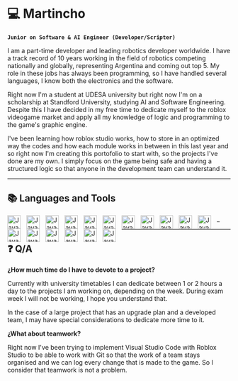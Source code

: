 # 💻 Martincho

**`Junior on Software & AI Engineer (Developer/Scripter)`**

I am a part-time developer and leading robotics developer worldwide. I have a track record of 10 years working in the field of robotics competing nationally and globally, representing Argentina and coming out top 5. My role in these jobs has always been programming, so I have handled several languages, I know both the electronics and the software.

Right now I'm a student at UDESA university but right now I'm on a scholarship at Standford University, studying AI and Software Engineering. Despite this I have decided in my free time to dedicate myself to the roblox videogame market and apply all my knowledge of logic and programming to the game's graphic engine.

I've been learning how roblox studio works, how to store in an optimized way the codes and how each module works in between in this last year and so right now I'm creating this portofolio to start with, so the projects I've done are my own. I simply focus on the game being safe and having a structured logic so that anyone in the development team can understand it.



---
## 📚 Languages and Tools
<img align="left" alt="Java" width="30px" style="padding-right:10px;" src ="https://cdn.jsdelivr.net/gh/devicons/devicon@latest/icons/javascript/javascript-original.svg"/>
<img align="left" alt="Java" width="30px" style="padding-right:10px;" src ="https://cdn.jsdelivr.net/gh/devicons/devicon@latest/icons/python/python-original.svg"/>
<img align="left" alt="Java" width="30px" style="padding-right:10px;" src ="https://cdn.jsdelivr.net/gh/devicons/devicon@latest/icons/ros/ros-original-wordmark.svg"/>     
<img align="left" alt="Java" width="30px" style="padding-right:10px;" src ="https://cdn.jsdelivr.net/gh/devicons/devicon@latest/icons/arduino/arduino-original-wordmark.svg"/> 
<img align="left" alt="Java" width="30px" style="padding-right:10px;" src ="https://cdn.jsdelivr.net/gh/devicons/devicon@latest/icons/azuresqldatabase/azuresqldatabase-original.svg"/>
<img align="left" alt="Java" width="30px" style="padding-right:10px;" src ="https://cdn.jsdelivr.net/gh/devicons/devicon@latest/icons/c/c-original.svg"/>
<img align="left" alt="Java" width="30px" style="padding-right:10px;" src ="https://cdn.jsdelivr.net/gh/devicons/devicon@latest/icons/cplusplus/cplusplus-original.svg"/>
<img align="left" alt="Java" width="30px" style="padding-right:10px;" src ="https://cdn.jsdelivr.net/gh/devicons/devicon@latest/icons/discordjs/discordjs-original.svg"/>
<img align="left" alt="Java" width="30px" style="padding-right:10px;" src ="https://cdn.jsdelivr.net/gh/devicons/devicon@latest/icons/lua/lua-original.svg"/>
<img align="left" alt="Java" width="30px" style="padding-right:10px;" src ="https://cdn.jsdelivr.net/gh/devicons/devicon@latest/icons/matlab/matlab-original.svg"/>
<img align="left" alt="Java" width="30px" style="padding-right:10px;" src ="https://cdn.jsdelivr.net/gh/devicons/devicon@latest/icons/mongodb/mongodb-original-wordmark.svg"/>
<img align="left" alt="Java" width="30px" style="padding-right:10px;" src ="https://cdn.jsdelivr.net/gh/devicons/devicon@latest/icons/mongoose/mongoose-original.svg"/>
<img align="left" alt="Java" width="30px" style="padding-right:10px;" src ="https://cdn.jsdelivr.net/gh/devicons/devicon@latest/icons/nodejs/nodejs-original-wordmark.svg"/>
<img align="left" alt="Java" width="30px" style="padding-right:10px;" src ="https://cdn.jsdelivr.net/gh/devicons/devicon@latest/icons/npm/npm-original-wordmark.svg"/>
<img align="left" alt="Java" width="30px" style="padding-right:10px;" src ="https://cdn.jsdelivr.net/gh/devicons/devicon@latest/icons/opencv/opencv-original.svg"/>
<img align="left" alt="Java" width="30px" style="padding-right:10px;" src ="https://cdn.jsdelivr.net/gh/devicons/devicon@latest/icons/numpy/numpy-original.svg"/>
<img align="left" alt="Java" width="30px" style="padding-right:10px;" src ="https://cdn.jsdelivr.net/gh/devicons/devicon@latest/icons/raspberrypi/raspberrypi-original.svg"/>_

---

## ❓ Q/A
**¿How much time do I have to devote to a project?**

Currently with university timetables I can dedicate between 1 or 2 hours a day to the projects I am working on, depending on the week. During exam week I will not be working, I hope you understand that.

In the case of a large project that has an upgrade plan and a developed team, I may have special considerations to dedicate more time to it.

**¿What about teamwork?**

Right now I've been trying to implement Visual Studio Code with Roblox Studio to be able to work with Git so that the work of a team stays organised and we can log every change that is made to the game. So I consider that teamwork is not a problem.


